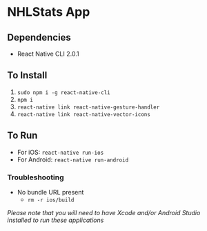 # NHLStats App

## Dependencies
* React Native CLI 2.0.1

## To Install
1. `sudo npm i -g react-native-cli`
2. `npm i`
3. `react-native link react-native-gesture-handler`
4. `react-native link react-native-vector-icons`

## To Run
* For iOS: `react-native run-ios`
* For Android: `react-native run-android`

### Troubleshooting
* No bundle URL present
	* `rm -r ios/build`

_Please note that you will need to have Xcode and/or Android Studio installed to run these applications_